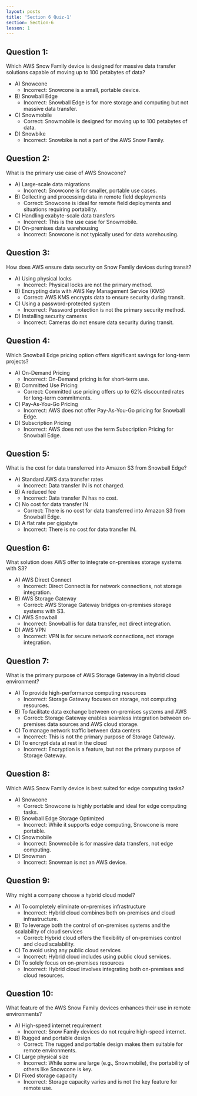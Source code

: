 ```yaml
---
layout: posts
title: 'Section 6 Quiz-1'
section: Section-6
lesson: 1
---
```


<!-- Content Covered Lesson-1, Lesson-2, Lesson-3, Lesson-4 of Section-6 -->

## Question 1:

Which AWS Snow Family device is designed for massive data transfer solutions capable of moving up to 100 petabytes of data?

- A) Snowcone
  - Incorrect: Snowcone is a small, portable device.
- B) Snowball Edge
  - Incorrect: Snowball Edge is for more storage and computing but not massive data transfer.
- C) Snowmobile
  - Correct: Snowmobile is designed for moving up to 100 petabytes of data.
- D) Snowbike
  - Incorrect: Snowbike is not a part of the AWS Snow Family.

<!-- pagebreak -->

## Question 2:

What is the primary use case of AWS Snowcone?

- A) Large-scale data migrations
  - Incorrect: Snowcone is for smaller, portable use cases.
- B) Collecting and processing data in remote field deployments
  - Correct: Snowcone is ideal for remote field deployments and situations requiring portability.
- C) Handling exabyte-scale data transfers
  - Incorrect: This is the use case for Snowmobile.
- D) On-premises data warehousing
  - Incorrect: Snowcone is not typically used for data warehousing.

<!-- pagebreak -->

## Question 3:

How does AWS ensure data security on Snow Family devices during transit?

- A) Using physical locks
  - Incorrect: Physical locks are not the primary method.
- B) Encrypting data with AWS Key Management Service (KMS)
  - Correct: AWS KMS encrypts data to ensure security during transit.
- C) Using a password-protected system
  - Incorrect: Password protection is not the primary security method.
- D) Installing security cameras
  - Incorrect: Cameras do not ensure data security during transit.

<!-- pagebreak -->

## Question 4:

Which Snowball Edge pricing option offers significant savings for long-term projects?

- A) On-Demand Pricing
  - Incorrect: On-Demand pricing is for short-term use.
- B) Committed Use Pricing
  - Correct: Committed use pricing offers up to 62% discounted rates for long-term commitments.
- C) Pay-As-You-Go Pricing
  - Incorrect: AWS does not offer Pay-As-You-Go pricing for Snowball Edge.
- D) Subscription Pricing
  - Incorrect: AWS does not use the term Subscription Pricing for Snowball Edge.

<!-- pagebreak -->

## Question 5:

What is the cost for data transferred into Amazon S3 from Snowball Edge?

- A) Standard AWS data transfer rates
  - Incorrect: Data transfer IN is not charged.
- B) A reduced fee
  - Incorrect: Data transfer IN has no cost.
- C) No cost for data transfer IN
  - Correct: There is no cost for data transferred into Amazon S3 from Snowball Edge.
- D) A flat rate per gigabyte
  - Incorrect: There is no cost for data transfer IN.

<!-- pagebreak -->

## Question 6:

What solution does AWS offer to integrate on-premises storage systems with S3?

- A) AWS Direct Connect
  - Incorrect: Direct Connect is for network connections, not storage integration.
- B) AWS Storage Gateway
  - Correct: AWS Storage Gateway bridges on-premises storage systems with S3.
- C) AWS Snowball
  - Incorrect: Snowball is for data transfer, not direct integration.
- D) AWS VPN
  - Incorrect: VPN is for secure network connections, not storage integration.

<!-- pagebreak -->

## Question 7:

What is the primary purpose of AWS Storage Gateway in a hybrid cloud environment?

- A) To provide high-performance computing resources
  - Incorrect: Storage Gateway focuses on storage, not computing resources.
- B) To facilitate data exchange between on-premises systems and AWS
  - Correct: Storage Gateway enables seamless integration between on-premises data sources and AWS cloud storage.
- C) To manage network traffic between data centers
  - Incorrect: This is not the primary purpose of Storage Gateway.
- D) To encrypt data at rest in the cloud
  - Incorrect: Encryption is a feature, but not the primary purpose of Storage Gateway.

<!-- pagebreak -->

## Question 8:

Which AWS Snow Family device is best suited for edge computing tasks?

- A) Snowcone
  - Correct: Snowcone is highly portable and ideal for edge computing tasks.
- B) Snowball Edge Storage Optimized
  - Incorrect: While it supports edge computing, Snowcone is more portable.
- C) Snowmobile
  - Incorrect: Snowmobile is for massive data transfers, not edge computing.
- D) Snowman
  - Incorrect: Snowman is not an AWS device.

<!-- pagebreak -->

## Question 9:

Why might a company choose a hybrid cloud model?

- A) To completely eliminate on-premises infrastructure
  - Incorrect: Hybrid cloud combines both on-premises and cloud infrastructure.
- B) To leverage both the control of on-premises systems and the scalability of cloud services
  - Correct: Hybrid cloud offers the flexibility of on-premises control and cloud scalability.
- C) To avoid using any public cloud services
  - Incorrect: Hybrid cloud includes using public cloud services.
- D) To solely focus on on-premises resources
  - Incorrect: Hybrid cloud involves integrating both on-premises and cloud resources.

<!-- pagebreak -->

## Question 10:

What feature of the AWS Snow Family devices enhances their use in remote environments?

- A) High-speed internet requirement
  - Incorrect: Snow Family devices do not require high-speed internet.
- B) Rugged and portable design
  - Correct: The rugged and portable design makes them suitable for remote environments.
- C) Large physical size
  - Incorrect: While some are large (e.g., Snowmobile), the portability of others like Snowcone is key.
- D) Fixed storage capacity
  - Incorrect: Storage capacity varies and is not the key feature for remote use.

